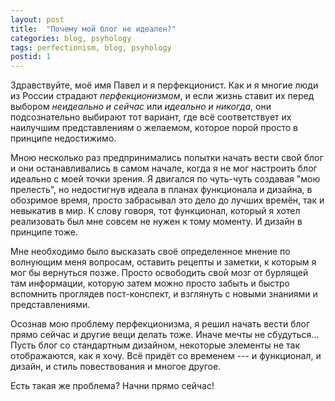 ```yaml
---
layout: post
title:  "Почему мой блог не идеален?"
categories: blog, psyhology
tags: perfectionism, blog, psyhology
postid: 1
---
```

Здравствуйте, моё имя Павел и я перфекционист. Как и я многие люди из России страдают _перфекционизмом_, и если жизнь ставит их перед выбором *неидеально и сейчас* или *идеально и никогда*, они подсознательно выбирают тот вариант, где всё соответствует их наилучшим представлениям о желаемом, которое порой просто в принципе недостижимо.

Мною  несколько раз предпринимались попытки начать вести свой блог и они останавливались в самом начале, когда я не мог настроить блог идеально с моей точки зрения. Я двигался по чуть-чуть создавая "мою прелесть", но недостигнув идеала в планах функционала и дизайна,  в обозримое время, просто забрасывал это дело до лучших времён, так и невыкатив в мир. К слову говоря, тот функционал, который я хотел реализовать был мне совсем не нужен к тому моменту. И дизайн в принципе тоже.

Мне необходимо было высказать своё определенное мнение по волнующим меня вопросам, оставить рецепты и заметки, к которым я мог бы вернуться позже. Просто освободить свой мозг от бурлящей там информации, которую затем можно просто забыть и быстро вспомнить проглядев пост-конспект, и взглянуть с новыми знаниями и представлениями.

Осознав мою проблему перфекционизма, я решил начать вести блог прямо сейчас и другие вещи делать тоже. Иначе мечты не сбудуться... Пусть блог со стандартным дизайном, некоторые элементы не так отображаются, как я хочу. Всё придёт со временем --- и функционал, и дизайн, и стиль повествования и многое другое.

Есть такая же проблема? Начни прямо сейчас! 

